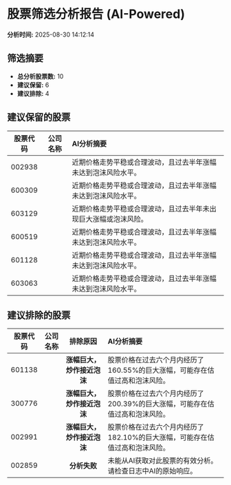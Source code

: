 # 股票筛选分析报告 (AI-Powered)

**分析时间:** 2025-08-30 14:12:14

## 筛选摘要

- **总分析股票数:** 10
- **建议保留:** 6
- **建议排除:** 4

## 建议保留的股票

| 股票代码 | 公司名称 | AI分析摘要 |
|:---:|:---:|:---|
| 002938 |  | 近期价格走势平稳或合理波动，且过去半年涨幅未达到泡沫风险水平。 |
| 600309 |  | 近期价格走势平稳或合理波动，且过去半年涨幅未达到泡沫风险水平。 |
| 603129 |  | 近期价格走势平稳或合理波动，且过去半年未出现巨大涨幅或泡沫风险。 |
| 600519 |  | 近期价格走势平稳或合理波动，且过去半年涨幅未达到泡沫风险水平。 |
| 601128 |  | 近期价格走势平稳或合理波动，且过去半年涨幅未达到泡沫风险水平。 |
| 603063 |  | 近期价格走势平稳或合理波动，且过去半年涨幅未达到泡沫风险水平。 |

## 建议排除的股票

| 股票代码 | 公司名称 | 排除原因 | AI分析摘要 |
|:---:|:---:|:---:|:---|
| 601138 |  | **涨幅巨大，炒作接近泡沫** | 股票价格在过去六个月内经历了160.55%的巨大涨幅，可能存在估值过高和泡沫风险。 |
| 300776 |  | **涨幅巨大，炒作接近泡沫** | 股票价格在过去六个月内经历了200.39%的巨大涨幅，可能存在估值过高和泡沫风险。 |
| 002991 |  | **涨幅巨大，炒作接近泡沫** | 股票价格在过去六个月内经历了182.10%的巨大涨幅，可能存在估值过高和泡沫风险。 |
| 002859 |  | **分析失败** | 未能从AI获取对此股票的有效分析。请检查日志中AI的原始响应。 |
